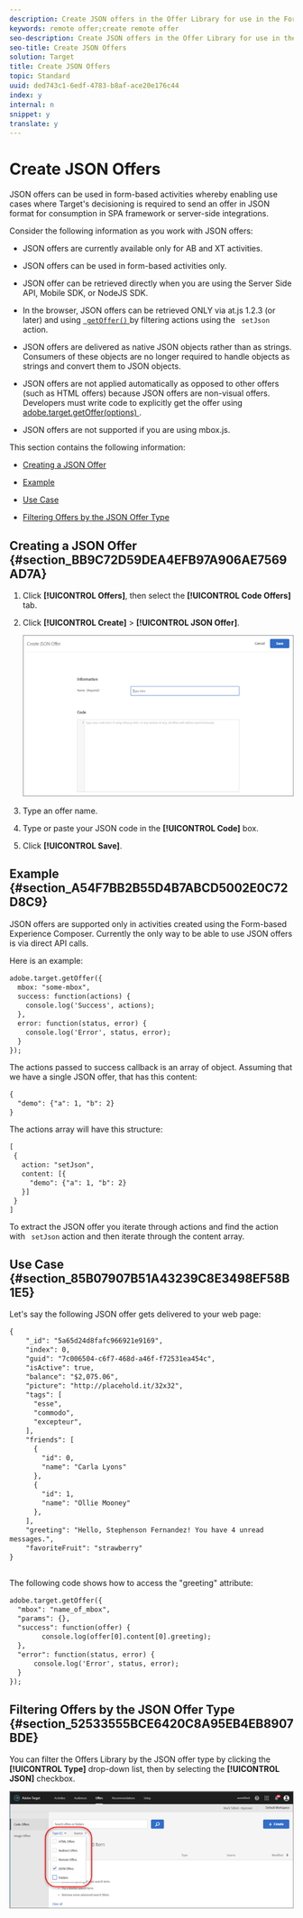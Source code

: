 ```yaml
---
description: Create JSON offers in the Offer Library for use in the Form-Based Experience Composer.
keywords: remote offer;create remote offer
seo-description: Create JSON offers in the Offer Library for use in the Form-Based Experience Composer.
seo-title: Create JSON Offers
solution: Target
title: Create JSON Offers
topic: Standard
uuid: ded743c1-6edf-4783-b8af-ace20e176c44
index: y
internal: n
snippet: y
translate: y
---
```


# Create JSON Offers

JSON offers can be used in form-based activities whereby enabling use cases where Target's decisioning is required to send an offer in JSON format for consumption in SPA framework or server-side integrations. 

Consider the following information as you work with JSON offers: 


* JSON offers are currently available only for AB and XT activities. 

* JSON offers can be used in form-based activities only. 

* JSON offer can be retrieved directly when you are using the Server Side API, Mobile SDK, or NodeJS SDK. 

* In the browser, JSON offers can be retrieved ONLY via at.js 1.2.3 (or later) and using [ ` getOffer()` ](../c_seting_up_target/c_implementing_target/c_target-atjs-implementation/cmp_at.js_Functions.md#reference_C81525D1598A4A1199740DCAB81A7FDF) by filtering actions using the ` setJson` action. 

* JSON offers are delivered as native JSON objects rather than as strings. Consumers of these objects are no longer required to handle objects as strings and convert them to JSON objects. 

* JSON offers are not applied automatically as opposed to other offers (such as HTML offers) because JSON offers are non-visual offers. Developers must write code to explicitly get the offer using [ adobe.target.getOffer(options) ](../c_seting_up_target/c_implementing_target/c_target-atjs-implementation/cmp_at.js_Functions.md#reference_C81525D1598A4A1199740DCAB81A7FDF). 

* JSON offers are not supported if you are using mbox.js. 



This section contains the following information: 


* [ Creating a JSON Offer ](../c_manage_content/c_create_json_offer.md#section_BB9C72D59DEA4EFB97A906AE7569AD7A) 

* [ Example ](../c_manage_content/c_create_json_offer.md#section_A54F7BB2B55D4B7ABCD5002E0C72D8C9) 

* [ Use Case ](../c_manage_content/c_create_json_offer.md#section_85B07907B51A43239C8E3498EF58B1E5) 

* [ Filtering Offers by the JSON Offer Type ](../c_manage_content/c_create_json_offer.md#section_52533555BCE6420C8A95EB4EB8907BDE) 



## Creating a JSON Offer {#section_BB9C72D59DEA4EFB97A906AE7569AD7A}


1. Click **[!UICONTROL  Offers]**, then select the **[!UICONTROL  Code Offers]** tab. 

1. Click **[!UICONTROL  Create]** > **[!UICONTROL  JSON Offer]**. 

   ![](assets/offer-json.png) 

1. Type an offer name. 

1. Type or paste your JSON code in the **[!UICONTROL  Code]** box. 

1. Click **[!UICONTROL  Save]**. 



## Example {#section_A54F7BB2B55D4B7ABCD5002E0C72D8C9}

JSON offers are supported only in activities created using the Form-based Experience Composer. Currently the only way to be able to use JSON offers is via direct API calls. 

Here is an example: 


```
adobe.target.getOffer({ 
  mbox: "some-mbox", 
  success: function(actions) { 
    console.log('Success', actions); 
  }, 
  error: function(status, error) { 
    console.log('Error', status, error); 
  } 
});
```


The actions passed to success callback is an array of object. Assuming that we have a single JSON offer, that has this content: 


```
{ 
  "demo": {"a": 1, "b": 2} 
}
```


The actions array will have this structure: 


```
[ 
 { 
   action: "setJson", 
   content: [{ 
     "demo": {"a": 1, "b": 2} 
   }] 
 }  
]
```


To extract the JSON offer you iterate through actions and find the action with ` setJson` action and then iterate through the content array. 

## Use Case {#section_85B07907B51A43239C8E3498EF58B1E5}

Let's say the following JSON offer gets delivered to your web page: 


```
{ 
    "_id": "5a65d24d8fafc966921e9169", 
    "index": 0, 
    "guid": "7c006504-c6f7-468d-a46f-f72531ea454c", 
    "isActive": true, 
    "balance": "$2,075.06", 
    "picture": "http://placehold.it/32x32", 
    "tags": [ 
      "esse", 
      "commodo", 
      "excepteur", 
    ], 
    "friends": [ 
      { 
        "id": 0, 
        "name": "Carla Lyons" 
      }, 
      { 
        "id": 1, 
        "name": "Ollie Mooney" 
      }, 
    ], 
    "greeting": "Hello, Stephenson Fernandez! You have 4 unread messages.", 
    "favoriteFruit": "strawberry" 
} 
  
```


The following code shows how to access the "greeting" attribute: 


```
adobe.target.getOffer({   
  "mbox": "name_of_mbox", 
  "params": {}, 
  "success": function(offer) {           
        console.log(offer[0].content[0].greeting); 
  },   
  "error": function(status, error) {           
      console.log('Error', status, error); 
  } 
});
```


## Filtering Offers by the JSON Offer Type {#section_52533555BCE6420C8A95EB4EB8907BDE}

You can filter the Offers Library by the JSON offer type by clicking the **[!UICONTROL  Type]** drop-down list, then by selecting the **[!UICONTROL  JSON]** checkbox. 

![](assets/offer-json-filter.png) 
